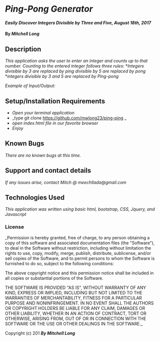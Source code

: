 # _Ping-Pong Generator_

#### _Easily Discover Integers Divisible by Three and Five, August 18th, 2017_

#### By _**Mitchell Long**_

## Description

_This application asks the user to enter an integer and counts up to that number.
Counting to the entered integer follows three rules:_
*_Integers divisible by 3 are replaced by ping_
*_divisible by 5 are replaced by pong_*  
*_integers divisible by 3 and 5 are replaced by Ping-pong_

_Example of Input/Output:_

## Setup/Installation Requirements

* _Open your terminal application_
* _type git clone https://github.com/mwlong23/ping-ping _
* _open index.html file in our favorite browser_
* _Enjoy_


## Known Bugs

_There are no known bugs at this time._

## Support and contact details

_If any issues arise, contact Mitch @ meechllada@gmail.com_

## Technologies Used

_This application was written using basic html, bootstrap, CSS, Jquery, and Javascript_

### License

_Permission is hereby granted, free of charge, to any person obtaining a copy of this software and associated documentation files (the "Software"), to deal in the Software without restriction, including without limitation the rights to use, copy, modify, merge, publish, distribute, sublicense, and/or sell copies of the Software, and to permit persons to whom the Software is furnished to do so, subject to the following conditions:

The above copyright notice and this permission notice shall be included in all copies or substantial portions of the Software.

THE SOFTWARE IS PROVIDED "AS IS", WITHOUT WARRANTY OF ANY KIND, EXPRESS OR IMPLIED, INCLUDING BUT NOT LIMITED TO THE WARRANTIES OF MERCHANTABILITY, FITNESS FOR A PARTICULAR PURPOSE AND NONINFRINGEMENT. IN NO EVENT SHALL THE AUTHORS OR COPYRIGHT HOLDERS BE LIABLE FOR ANY CLAIM, DAMAGES OR OTHER LIABILITY, WHETHER IN AN ACTION OF CONTRACT, TORT OR OTHERWISE, ARISING FROM, OUT OF OR IN CONNECTION WITH THE SOFTWARE OR THE USE OR OTHER DEALINGS IN THE SOFTWARE._

Copyright (c) 201 **_By Mitchell Long_**
